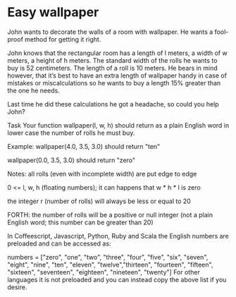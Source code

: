 # Easy wallpaper
John wants to decorate the walls of a room with wallpaper. He wants a fool-proof method for getting it right.

John knows that the rectangular room has a length of l meters, a width of w meters, a height of h meters. The standard width of the rolls he wants to buy is 52 centimeters. The length of a roll is 10 meters. He bears in mind however, that it’s best to have an extra length of wallpaper handy in case of mistakes or miscalculations so he wants to buy a length 15% greater than the one he needs.

Last time he did these calculations he got a headache, so could you help John?

Task
Your function wallpaper(l, w, h) should return as a plain English word in lower case the number of rolls he must buy.

Example:
wallpaper(4.0, 3.5, 3.0) should return "ten"

wallpaper(0.0, 3.5, 3.0) should return "zero"

Notes:
all rolls (even with incomplete width) are put edge to edge

0 <= l, w, h (floating numbers); it can happens that w * h * l is zero

the integer r (number of rolls) will always be less or equal to 20

FORTH: the number of rolls will be a positive or null integer (not a plain English word; this number can be greater than 20)

In Coffeescript, Javascript, Python, Ruby and Scala the English numbers are preloaded and can be accessed as:

numbers = ["zero", "one", "two", "three", "four", "five", "six", "seven", "eight", "nine", "ten", "eleven", "twelve","thirteen", "fourteen", "fifteen", "sixteen", "seventeen", "eighteen", "nineteen", "twenty"]
For other languages it is not preloaded and you can instead copy the above list if you desire.